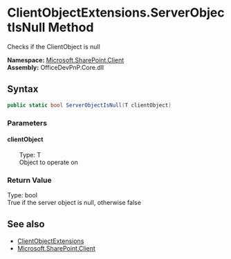 # ClientObjectExtensions.ServerObjectIsNull Method  
 Checks if the ClientObject is null   

**Namespace:** [Microsoft.SharePoint.Client](Microsoft.SharePoint.Client.md)  
**Assembly:** OfficeDevPnP.Core.dll  
## Syntax
```C#
public static bool ServerObjectIsNull(T clientObject)
```
### Parameters
#### clientObject  
&emsp;&emsp;Type: T  
&emsp;&emsp;Object to operate on  

  

### Return Value
Type: bool  
True if the server object is null, otherwise false  


## See also
- [ClientObjectExtensions](Microsoft.SharePoint.Client.ClientObjectExtensions.md) 
- [Microsoft.SharePoint.Client](Microsoft.SharePoint.Client.md) 

